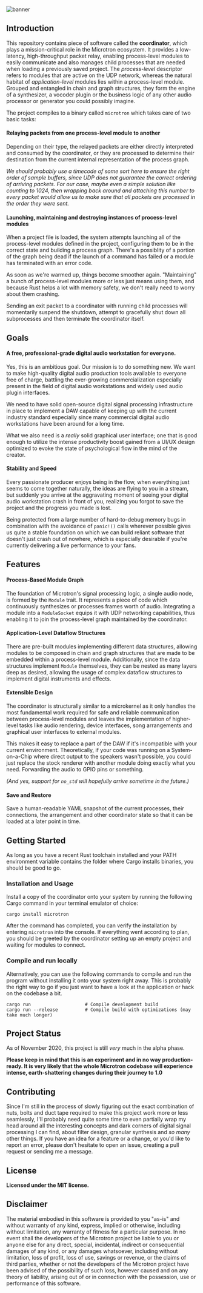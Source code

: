 ![banner](https://i.imgur.com/u3JtfYm.png)

## Introduction

This repository contains piece of software called the **coordinator**, which plays a mission-critical role in the Microtron ecosystem. It provides a low-latency, high-throughput packet relay, enabling process-level modules to easily communicate and also manages child processes that are needed when loading a previously saved project. The *process-level* descriptor refers to modules that are active on the UDP network, whereas the natural habitat of *application-level* modules lies within a process-level module. Grouped and entangled in chain and graph structures, they form the engine of a synthesizer, a vocoder plugin or the business logic of any other audio processor or generator you could possibly imagine.

The project compiles to a binary called `microtron` which takes care of two basic tasks:

#### Relaying packets from one process-level module to another

Depending on their type, the relayed packets are either directly interpreted and consumed by the coordinator, or they are processed to determine their destination from the current internal representation of the process graph.

*We should probably use a timecode of some sort here to ensure the right order of sample buffers, since UDP does not guarantee the correct ordering of arriving packets. For our case, maybe even a simple solution like counting to 1024, then wrapping back around and attaching this number to every packet would allow us to make sure that all packets are processed in the order they were sent.*

#### Launching, maintaining and destroying instances of process-level modules

When a project file is loaded, the system attempts launching all of the process-level modules defined in the project, configuring them to be in the correct state and building a process graph. There's a possiblity of a portion of the graph being dead if the launch of a command has failed or a module has terminated with an error code.

As soon as we're warmed up, things become smoother again. "Maintaining" a bunch of process-level modules more or less just means using them, and because Rust helps a lot with memory safety, we don't really need to worry about them crashing.

Sending an exit packet to a coordinator with running child processes will momentarily suspend the shutdown, attempt to gracefully shut down all subprocesses and then terminate the coordinator itself.

## Goals

#### A free, professional-grade digital audio workstation for everyone.

Yes, this is an ambitious goal. Our mission is to do something new. We want to make high-quality digital audio production tools available to everyone free of charge, battling the ever-growing commercialization especially present in the field of digital audio workstations and widely used audio plugin interfaces.

We need to have solid open-source digital signal processing infrastructure in place to implement a DAW capable of keeping up with the current industry standard especially since many commercial digital audio workstations have been around for a long time.

What we also need is a *really* solid graphical user interface; one that is good enough to utilize the intense productivity boost gained from a UI/UX design optimized to evoke the state of psychological flow in the mind of the creator.

#### Stability and Speed

Every passionate producer enjoys being in the flow, when everything just seems to come together naturally, the ideas are flying to you in a stream, but suddenly you arrive at the aggravating moment of seeing your digital audio workstation crash in front of you, realizing you forgot to save the project and the progress you made is lost.

Being protected from a large number of hard-to-debug memory bugs in combination with the avoidance of `panic!()` calls wherever possible gives us quite a stable foundation on which we can build reliant software that doesn't just crash out of nowhere, which is especially desirable if you're currently delivering a live performance to your fans.

## Features

#### Process-Based Module Graph

The foundation of Microtron's signal processing logic, a single audio node, is formed by the `Module` trait. It represents a piece of code which continuously synthesizes or processes frames worth of audio. Integrating a module into a `ModuleSocket` equips it with UDP networking capabilities, thus enabling it to join the process-level graph maintained by the coordinator.

#### Application-Level Dataflow Structures

There are pre-built modules implementing different data structures, allowing modules to be composed in chain and graph structures that are made to be embedded within a process-level module. Additionally, since the data structures implement `Module` themselves, they can be nested as many layers deep as desired, allowing the usage of complex dataflow structures to implement digital instruments and effects.

#### Extensible Design

The coordinator is structurally similar to a microkernel as it only handles the most fundamental work required for safe and reliable communication between process-level modules and leaves the implementation of higher-level tasks like audio rendering, device interfaces, song arrangements and graphical user interfaces to external modules.

This makes it easy to replace a part of the DAW if it's incompatible with your current environment. Theoretically, if your code was running on a System-on-a-Chip where direct output to the speakers wasn't possible, you could just replace the stock renderer with another module doing exactly what you need. Forwarding the audio to GPIO pins or something. 

*(And yes, support for `no_std` will hopefully arrive sometime in the future.)*

#### Save and Restore

Save a human-readable YAML snapshot of the current processes, their connections, the arrangement and other coordinator state so that it can be loaded at a later point in time.

## Getting Started

As long as you have a recent Rust toolchain installed and your PATH environment variable contains the folder where Cargo installs binaries, you should be good to go.

### Installation and Usage

Install a copy of the coordinator onto your system by running the following Cargo command in your terminal emulator of choice:

```
cargo install microtron
```

After the command has completed, you can verify the installation by entering `microtron` into the console. If everything went according to plan, you should be greeted by the coordinator setting up an empty project and waiting for modules to connect.

### Compile and run locally

Alternatively, you can use the following commands to compile and run the program without installing it onto your system right away. This is probably the right way to go if you just want to have a look at the application or hack on the codebase a bit.

```
cargo run                    # Compile development build
cargo run --release          # Compile build with optimizations (may take much longer)
```

## Project Status

As of November 2020, this project is still *very* much in the alpha phase. 

**Please keep in mind that this is an experiment and in no way production-ready. It is very likely that the whole Microtron codebase will experience intense, earth-shattering changes during their journey to 1.0**


## Contributing

Since I'm still in the process of slowly figuring out the exact combination of nuts, bolts and duct tape required to make this project work more or less seamlessly, I'll probably need quite some time to even partially wrap my head around all the interesting concepts and dark corners of digital signal processing I can find, about filter design, granular synthesis and *so many* other things. If you have an idea for a feature or a change, or you'd like to report an error, please don't hesitate to open an issue, creating a pull request or sending me a message.

## License

**Licensed under the MIT license.**

## Disclaimer

The material embodied in this software is provided to you "as-is" and without warranty of any kind, express, implied or otherwise, including without limitation, any warranty of fitness for a particular purpose. In no event shall the developers of the Microtron project be liable to you or anyone else for any direct, special, incidental, indirect or consequential damages of any kind, or any damages whatsoever, including without limitation, loss of profit, loss of use, savings or revenue, or the claims of third parties, whether or not the developers of the Microtron project have been advised of the possibility of such loss, however caused and on any theory of liability, arising out of or in connection with the possession, use or performance of this software.
